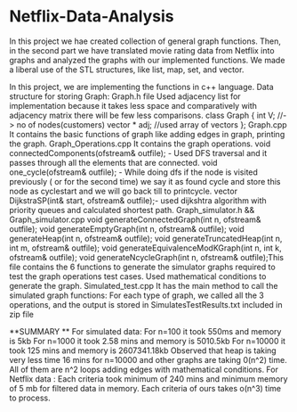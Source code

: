# Netflix-Data-Analysis
In this project we hae created collection of general graph functions. Then, in the second part we have translated movie rating data from Netflix into graphs and analyzed the graphs with our implemented functions. We made a liberal use of the STL structures, like list, map, set, and vector.

In this project, we are implementing the functions in c++ language. Data structure for storing Graph: Graph.h file Used adjacency list for implementation because it takes less space and comparatively with adjacency matrix there will be few less comparisons. class Graph { int V; //-> no of nodes(customers) vector * adj; //used array of vectors }; Graph.cpp It contains the basic functions of graph like adding edges in graph, printing the graph. Graph_Operations.cpp It contains the graph operations. void connectedComponents(ofstream& outfile); - Used DFS traversal and it passes through all the elements that are connected. void one_cycle(ofstream& outfile); - While doing dfs if the node is visited previously ( or for the second time) we say it as found cycle and store this node as cyclestart and we will go back till to printcycle. vector DijkstraSP(int& start, ofstream& outfile);- used dijkshtra algorithm with priority queues and calculated shortest path. Graph_simulator.h && Graph_simulator.cpp void generateConnectedGraph(int n, ofstream& outfile); void generateEmptyGraph(int n, ofstream& outfile); void generateHeap(int n, ofstream& outfile); void generateTruncatedHeap(int n, int m, ofstream& outfile); void generateEquivalenceModKGraph(int n, int k, ofstream& outfile); void generateNcycleGraph(int n, ofstream& outfile);This file contains the 6 functions to generate the simulator graphs required to test the graph operations test cases. Used mathematical conditions to generate the graph. Simulated_test.cpp It has the main method to call the simulated graph functions: For each type of graph, we called all the 3 operations, and the output is stored in SimulatesTestResults.txt included in zip file

**SUMMARY ** For simulated data: For n=100 it took 550ms and memory is 5kb For n=1000 it took 2.58 mins and memory is 5010.5kb For n=10000 it took 125 mins and memory is 2607341.18kb Observed that heap is taking very less time 16 mins for n=10000 and other graphs are taking 0(n^2) time. All of them are n^2 loops adding edges with mathematical conditions. For Netflix data : Each criteria took minimum of 240 mins and minimum memory of 5 mb for filtered data in memory. Each criteria of ours takes o(n^3) time to process.
